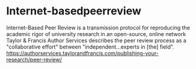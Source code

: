 # Internet-basedpeerreview
Internet-Based Peer Review is a transmission protocol for reproducing the academic rigor of university research in an open-source, online network
Taylor & Francis Author Services describes the peer review process as a "collaborative effort" between "independent...experts in [the] field". 
https://authorservices.taylorandfrancis.com/publishing-your-research/peer-review/
